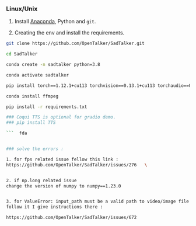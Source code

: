 
### Linux/Unix

1. Install [Anaconda](https://www.anaconda.com/), Python and `git`.

2. Creating the env and install the requirements.
  ```bash
  git clone https://github.com/OpenTalker/SadTalker.git

  cd SadTalker 

  conda create -n sadtalker python=3.8

  conda activate sadtalker

  pip install torch==1.12.1+cu113 torchvision==0.13.1+cu113 torchaudio==0.12.1 --extra-index-url https://download.pytorch.org/whl/cu113

  conda install ffmpeg

  pip install -r requirements.txt

  ### Coqui TTS is optional for gradio demo. 
  ### pip install TTS

  ```  fda


### solve the errors : 

1. for fps related issue fellow this link :  
https://github.com/OpenTalker/SadTalker/issues/276   \


2. if np.long related issue 
change the version of numpy to numpy==1.23.0 


3. for ValueError: input_path must be a valid path to video/image file
follow it I give instructions there : 

https://github.com/OpenTalker/SadTalker/issues/672





